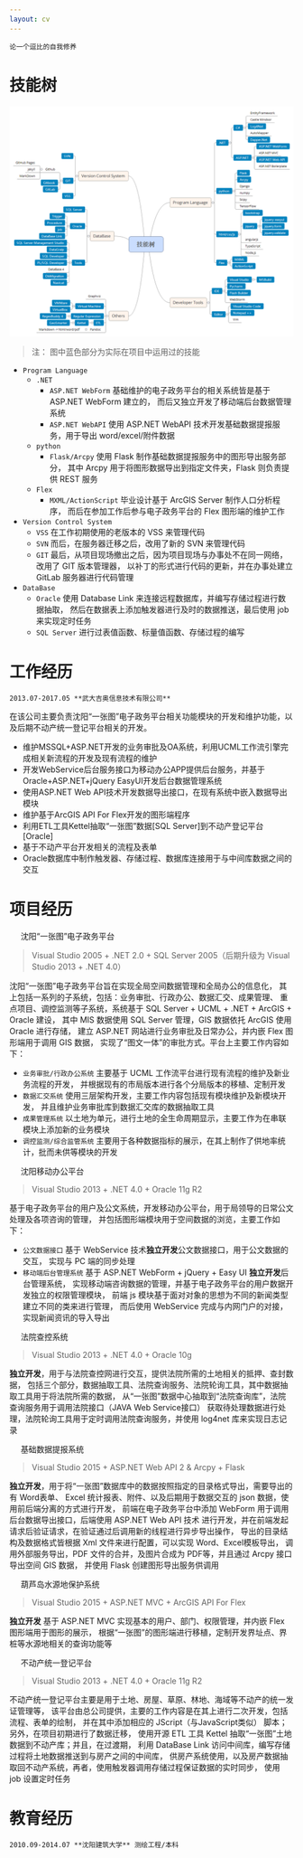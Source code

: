 ```yaml
---
layout: cv
---
```



```
论一个逗比的自我修养
```

# 技能树

![技能树](images/cv/技能树.png)

> 注： 图中蓝色部分为实际在项目中运用过的技能

 - `Program Language`
    + `.NET`
       * `ASP.NET WebForm` 基础维护的电子政务平台的相关系统皆是基于 ASP.NET WebForm 建立的，
         而后又独立开发了移动端后台数据管理系统
       * `ASP.NET WebAPI` 使用 ASP.NET WebAPI 技术开发基础数据提报服务，用于导出 word/excel/附件数据
    + `python`
       * `Flask/Arcpy` 使用 Flask 制作基础数据提报服务中的图形导出服务部分，
         其中 Arcpy 用于将图形数据导出到指定文件夹，Flask 则负责提供 REST 服务
    + `Flex`
       * `MXML/ActionScript` 毕业设计基于 ArcGIS Server 制作人口分析程序，
         而后在参加工作后参与电子政务平台的 Flex 图形端的维护工作
- `Version Control System`
    + `VSS` 在工作初期使用的老版本的 VSS 来管理代码
    + `SVN` 而后，在服务器迁移之后，改用了新的 SVN 来管理代码
    + `GIT` 最后，从项目现场撤出之后，因为项目现场与办事处不在同一网络，改用了 GIT 版本管理器，
     以补丁的形式进行代码的更新，并在办事处建立 GitLab 服务器进行代码管理
- `DataBase`
    + `Oracle` 使用 Database Link 来连接远程数据库，并编写存储过程进行数据抽取，
      然后在数据表上添加触发器进行及时的数据推送，最后使用 job 来实现定时任务
    + `SQL Server` 进行过表值函数、标量值函数、存储过程的编写

# 工作经历

```
2013.07-2017.05 **武大吉奥信息技术有限公司**
```
  
在该公司主要负责沈阳“一张图”电子政务平台相关功能模块的开发和维护功能，以及后期不动产统一登记平台相关的开发。

 - 维护MSSQL+ASP.NET开发的业务审批及OA系统，利用UCML工作流引擎完成相关新流程的开发及现有流程的维护
 - 开发WebService后台服务接口为移动办公APP提供后台服务，并基于Oracle+ASP.NET+jQuery EasyUI开发后台数据管理系统
 - 使用ASP.NET Web API技术开发数据导出接口，在现有系统中嵌入数据导出模块
 - 维护基于ArcGIS API For Flex开发的图形端程序  
 - 利用ETL工具Kettel抽取“一张图”数据[SQL Server]到不动产登记平台[Oracle]
 - 基于不动产平台开发相关的流程及表单
 - Oracle数据库中制作触发器、存储过程、数据库连接用于与中间库数据之间的交互

# 项目经历

<div class="alert alert-warning" style="margin-left: 20px">沈阳“一张图”电子政务平台</div>

> Visual Studio 2005 + .NET 2.0 + SQL Server 2005（后期升级为 Visual Studio 2013 + .NET 4.0）

沈阳“一张图”电子政务平台旨在实现全局空间数据管理和全局办公的信息化，
其上包括一系列的子系统，包括：业务审批、行政办公、数据汇交、成果管理、
重点项目、调控监测等子系统，系统基于 SQL Server + UCML + .NET + ArcGIS + Oracle 建设，
其中 MIS 数据使用 SQL Server 管理，GIS 数据依托 ArcGIS 使用 Oracle 进行存储，
建立 ASP.NET 网站进行业务审批及日常办公，并内嵌 Flex 图形端用于调用 GIS 数据，
实现了“图文一体”的审批方式。平台上主要工作内容如下：

 - `业务审批/行政办公系统` 主要基于 UCML 工作流平台进行现有流程的维护及新业务流程的开发，
   并根据现有的市局版本进行各个分局版本的移植、定制开发
 - `数据汇交系统` 使用三层架构开发，主要工作内容包括现有模块维护及新模块开发，
   并且维护业务审批库到数据汇交库的数据抽取工具
 - `成果管理系统` 以土地为单元，进行土地的全生命周期显示，主要工作为在串联模块上添加新的业务模块
 - `调控监测/综合监管系统` 主要用于各种数据指标的展示，在其上制作了供地率统计，批而未供等模块的开发

<div class="alert alert-warning" style="margin-left: 20px">沈阳移动办公平台</div>

> Visual Studio 2013 + .NET 4.0 + Oracle 11g R2

基于电子政务平台的用户及公文系统，开发移动办公平台，用于局领导的日常公文处理及各项咨询的管理，
并包括图形端模块用于空间数据的浏览，主要工作如下：

 - `公文数据接口` 基于 WebService 技术**独立开发**公文数据接口，用于公文数据的交互，
   实现与 PC 端的同步处理
 - `移动端后台管理系统` 基于 ASP.NET WebForm + jQuery + Easy UI **独立开发**后台管理系统，
   实现移动端咨询数据的管理，并基于电子政务平台的用户数据开发独立的权限管理模块，
   前端 js 模块基于面对对象的思想为不同的新闻类型建立不同的类来进行管理，
   而后使用 WebService 完成与内网门户的对接，实现新闻资讯的导入导出
   
<div class="alert alert-warning" style="margin-left: 20px">法院查控系统</div>

> Visual Studio 2013 + .NET 4.0 + Oracle 10g

**独立开发**，用于与法院查控网进行交互，提供法院所需的土地相关的抵押、查封数据，
包括三个部分，数据抽取工具、法院查询服务、法院轮询工具，其中数据抽取工具用于将法院所需的数据，
从“一张图”数据中心抽取到“法院查询库”，法院查询服务用于调用法院接口（JAVA Web Service接口）
获取待处理数据进行处理，法院轮询工具用于定时调用法院查询服务，并使用 log4net 库来实现日志记录

<div class="alert alert-warning" style="margin-left: 20px">基础数据提报系统</div>

> Visual Studio 2015 + ASP.NET Web API 2 & Arcpy + Flask

**独立开发**，用于将“一张图”数据库中的数据按照指定的目录格式导出，需要导出的有 Word表单、
Excel 统计报表、附件、以及后期用于数据交互的 json 数据，使用前后端分离的方式进行开发，
前端在电子政务平台中添加 WebForm 用于调用后台数据导出接口，后端使用 ASP.NET Web API 技术
进行开发，并在前端发起请求后验证请求，在验证通过后调用新的线程进行异步导出操作，
导出的目录结构及数据格式皆根据 Xml 文件来进行配置，可以实现 Word、Excel模板导出，
调用外部服务导出，PDF 文件的合并，及图片合成为 PDF等，并且通过 Arcpy 接口导出空间 GIS 数据，
并使用 Flask 创建图形导出服务供调用

<div class="alert alert-warning" style="margin-left: 20px">葫芦岛水源地保护系统</div>

> Visual Studio 2015 + ASP.NET MVC + ArcGIS API For Flex

**独立开发** 基于 ASP.NET MVC 实现基本的用户、部门、权限管理，并内嵌 Flex 图形端用于图形的展示，
根据“一张图”的图形端进行移植，定制开发界址点、界桩等水源地相关的查询功能等

<div class="alert alert-warning" style="margin-left: 20px">不动产统一登记平台</div>

> Visual Studio 2013 + .NET 4.0 + Oracle 11g R2

不动产统一登记平台主要是用于土地、房屋、草原、林地、海域等不动产的统一发证管理等，
该平台由总公司提供，主要的工作内容是在其上进行二次开发，包括流程、表单的绘制，
并在其中添加相应的 JScript（与JavaScript类似） 脚本；另外，在项目初期进行了数据迁移，
使用开源 ETL 工具 Kettel 抽取“一张图”土地数据到不动产库；并且，在过渡期，
利用 DataBase Link 访问中间库，编写存储过程将土地数据推送到与房产之间的中间库，
供房产系统使用，以及房产数据抽取回不动产系统，再者，使用触发器调用存储过程保证数据的实时同步，
使用 job 设置定时任务

# 教育经历

```
2010.09-2014.07 **沈阳建筑大学** 测绘工程/本科
```
